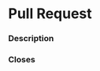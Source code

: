 # Pull Request

### Description
<!-- describe your pull request -->

### Closes
<!-- add references to issues you are closing here -->

